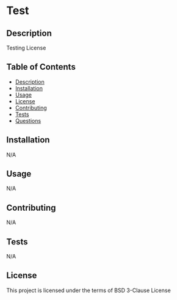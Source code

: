 # Test
## Description 
Testing License
## Table of Contents
* [Description](#description)
* [Installation](#installation)
* [Usage](#usage)
* [License](#license)
* [Contributing](#contributing)
* [Tests](#tests)
* [Questions](#questions)
## Installation
N/A
## Usage
N/A
## Contributing
N/A
## Tests
N/A
## License
This project is licensed under the terms of BSD 3-Clause License

